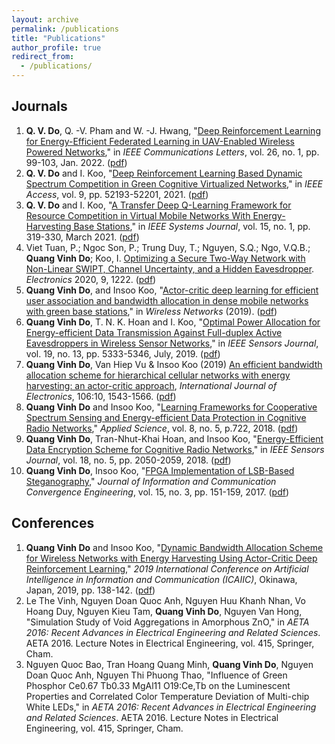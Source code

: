 ```yaml
---
layout: archive
permalink: /publications
title: "Publications"
author_profile: true
redirect_from: 
  - /publications/
---
```


## Journals

1. **Q. V. Do**, Q. -V. Pham and W. -J. Hwang, "[Deep Reinforcement Learning for Energy-Efficient Federated Learning in UAV-Enabled Wireless Powered Networks](https://ieeexplore.ieee.org/document/9584850)," in _IEEE Communications Letters_, vol. 26, no. 1, pp. 99-103, Jan. 2022. ([pdf](https://www.researchgate.net/publication/355484735_Deep_Reinforcement_Learning_for_Energy-Efficient_Federated_Learning_in_UAV-Enabled_Wireless_Powered_Networks))
1. **Q. V. Do** and I. Koo, "[Deep Reinforcement Learning Based Dynamic Spectrum Competition in Green Cognitive Virtualized Networks](https://ieeexplore.ieee.org/abstract/document/9391658)," in _IEEE Access_, vol. 9, pp. 52193-52201, 2021. ([pdf](https://www.researchgate.net/publication/350531552_Deep_Reinforcement_Learning_Based_Dynamic_Spectrum_Competition_in_Green_Cognitive_Virtualized_Networks))
1. **Q. V. Do** and I. Koo, "[A Transfer Deep Q-Learning Framework for Resource Competition in Virtual Mobile Networks With Energy-Harvesting Base Stations](https://ieeexplore.ieee.org/document/8943313)," in _IEEE Systems Journal_, vol. 15, no. 1, pp. 319-330, March 2021. ([pdf](https://www.researchgate.net/publication/338167985_A_Transfer_Deep_Q-Learning_Framework_for_Resource_Competition_in_Virtual_Mobile_Networks_With_Energy-Harvesting_Base_Stations))
1. Viet Tuan, P.; Ngoc Son, P.; Trung Duy, T.; Nguyen, S.Q.; Ngo, V.Q.B.; **Quang Vinh Do**; Koo, I. [Optimizing a Secure Two-Way Network with Non-Linear SWIPT, Channel Uncertainty, and a Hidden Eavesdropper](https://www.mdpi.com/2079-9292/9/8/1222). _Electronics_ 2020, 9, 1222. ([pdf](https://www.researchgate.net/publication/343310121_Optimizing_a_Secure_Two-Way_Network_with_Non-Linear_SWIPT_Channel_Uncertainty_and_a_Hidden_Eavesdropper))
1. **Quang Vinh Do**, and Insoo Koo, "[Actor-critic deep learning for efficient user association and bandwidth allocation in dense mobile networks with green base stations](https://link.springer.com/article/10.1007/s11276-019-02117-0)," in _Wireless Networks_ (2019). ([pdf](https://www.researchgate.net/publication/335213170_Actor-critic_deep_learning_for_efficient_user_association_and_bandwidth_allocation_in_dense_mobile_networks_with_green_base_stations))
1. **Quang Vinh Do**, T. N. K. Hoan and I. Koo, "[Optimal Power Allocation for Energy-efficient Data Transmission Against Full-duplex Active Eavesdroppers in Wireless Sensor Networks](https://ieeexplore.ieee.org/document/8665905)," in _IEEE Sensors Journal_, vol. 19, no. 13, pp. 5333-5346, July, 2019. ([pdf](https://www.researchgate.net/publication/331694011_Optimal_Power_Allocation_for_Energy-Efficient_Data_Transmission_Against_Full-Duplex_Active_Eavesdroppers_in_Wireless_Sensor_Networks))
1. **Quang Vinh Do**, Van Hiep Vu & Insoo Koo (2019) [An efficient bandwidth allocation scheme for hierarchical cellular networks with energy harvesting: an actor-critic approach](https://www.tandfonline.com/doi/abs/10.1080/00207217.2019.1600740?journalCode=tetn20), _International Journal of Electronics_, 106:10, 1543-1566. ([pdf](https://www.researchgate.net/publication/338233058_An_efficient_bandwidth_allocation_scheme_for_hierarchical_cellular_networks_with_energy_harvesting_an_actor-critic_approach?_sg=d_mGAyMlX8_vDt3sk3Vju27edHfxzGWqRGMv6fXyDXDmwlzMOlLJ87y_iooQtBSk227QfSAuwD7JadQWAbYU1G0exbKWjuAmjxQaC4l2.WlY8VRbyG_rwKcIrlPnmDg37SWABgnsCbGtF9WuGlW7x6zvHJpXH2-mlIYogxBWCe-cUBnnf1j9ORreZjcdc9g))
1. **Quang Vinh Do** and Insoo Koo, "[Learning Frameworks for Cooperative Spectrum Sensing and Energy-efficient Data Protection in Cognitive Radio Networks](https://www.mdpi.com/2076-3417/8/5/722)," _Applied Science_, vol. 8, no. 5, p.722,  2018. ([pdf](https://www.researchgate.net/publication/324954414_Learning_Frameworks_for_Cooperative_Spectrum_Sensing_and_Energy-Efficient_Data_Protection_in_Cognitive_Radio_Networks))
1. **Quang Vinh Do**, Tran-Nhut-Khai Hoan, and Insoo Koo, "[Energy-Efficient Data Encryption Scheme for Cognitive Radio Networks](https://ieeexplore.ieee.org/document/8253508)," in _IEEE Sensors Journal_, vol. 18, no. 5, pp. 2050-2059, 2018. ([pdf](https://www.researchgate.net/publication/322372683_Energy-Efficient_Data_Encryption_Scheme_for_Cognitive_Radio_Networks))
1. **Quang Vinh Do**, Insoo Koo, "[FPGA Implementation of LSB-Based Steganography](https://www.koreascience.or.kr/article/JAKO201730475991404.page)," _Journal of Information and Communication Convergence Engineering_, vol. 15, no. 3, pp. 151-159, 2017. ([pdf](https://www.researchgate.net/publication/321183782_FPGA_implementation_of_LSB-based_steganography))


## Conferences

1. **Quang Vinh Do** and Insoo Koo, "[Dynamic Bandwidth Allocation Scheme for Wireless Networks with Energy Harvesting Using Actor-Critic Deep Reinforcement Learning](https://ieeexplore.ieee.org/document/8669048)," _2019 International Conference on Artificial Intelligence in Information and Communication (ICAIIC)_, Okinawa, Japan, 2019, pp. 138-142. ([pdf](https://www.researchgate.net/publication/338233257_Dynamic_Bandwidth_Allocation_Scheme_for_Wireless_Networks_with_Energy_Harvesting_Using_Actor-Critic_Deep_Reinforcement_Learning))
1. Le The Vinh, Nguyen Doan Quoc Anh, Nguyen Huu Khanh Nhan, Vo Hoang Duy, Nguyen Kieu Tam, **Quang Vinh Do**, Nguyen Van Hong, "Simulation Study of Void Aggregations in Amorphous ZnO," in _AETA 2016: Recent Advances in Electrical Engineering and Related Sciences_. AETA 2016. Lecture Notes in Electrical Engineering, vol. 415, Springer, Cham.
1. Nguyen Quoc Bao, Tran Hoang Quang Minh, **Quang Vinh Do**, Nguyen Doan Quoc Anh, Nguyen Thi Phuong Thao, "Influence of Green Phosphor Ce0.67 Tb0.33 MgAl11 O19:Ce,Tb on the Luminescent Properties and Correlated Color Temperature Deviation of Multi-chip White LEDs," in _AETA 2016: Recent Advances in Electrical Engineering and Related Sciences_. AETA 2016. Lecture Notes in Electrical Engineering, vol. 415, Springer, Cham.

